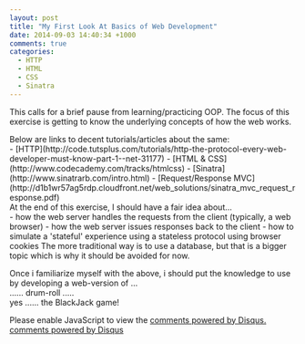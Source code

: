 ```yaml
---
layout: post
title: "My First Look At Basics of Web Development"
date: 2014-09-03 14:40:34 +1000
comments: true
categories:
  - HTTP
  - HTML
  - CSS
  - Sinatra
---
```

This calls for a brief pause from learning/practicing OOP. The focus of this exercise is getting to know the underlying concepts of how the web works.

<!-- more -->

<div>Below are links to decent tutorials/articles about the same:</div>
- [HTTP](http://code.tutsplus.com/tutorials/http-the-protocol-every-web-developer-must-know-part-1--net-31177)
- [HTML & CSS](http://www.codecademy.com/tracks/htmlcss)
- [Sinatra](http://www.sinatrarb.com/intro.html)
- [Request/Response MVC](http://d1b1wr57ag5rdp.cloudfront.net/web_solutions/sinatra_mvc_request_response.pdf)

<div>At the end of this exercise, I should have a fair idea about...</div>
- how the web server handles the requests from the client (typically, a web browser)
- how the web server issues responses back to the client
- how to simulate a 'stateful' experience using a stateless protocol using browser cookies  
The more traditional way is to use a database, but that is a bigger topic which is why it should be avoided for now.

Once i familiarize myself with the above, i should put the knowledge to use by developing a web-version of ...  
...... drum-roll .....  
yes ...... the BlackJack game!


<div id="disqus_thread"></div>
<script type="text/javascript">
    /* * * CONFIGURATION VARIABLES: EDIT BEFORE PASTING INTO YOUR WEBPAGE * * */
    var disqus_shortname = 'ppjgithubio'; // required: replace example with your forum shortname

    /* * * DON'T EDIT BELOW THIS LINE * * */
    (function() {
        var dsq = document.createElement('script'); dsq.type = 'text/javascript'; dsq.async = true;
        dsq.src = '//' + disqus_shortname + '.disqus.com/embed.js';
        (document.getElementsByTagName('head')[0] || document.getElementsByTagName('body')[0]).appendChild(dsq);
    })();
</script>
<noscript>Please enable JavaScript to view the <a href="http://disqus.com/?ref_noscript">comments powered by Disqus.</a></noscript>
<a href="http://disqus.com" class="dsq-brlink">comments powered by <span class="logo-disqus">Disqus</span></a>
